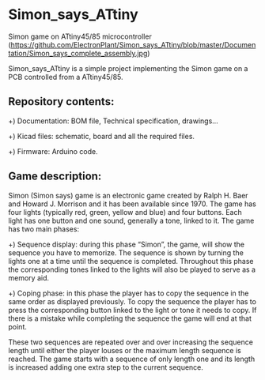 # Simon_says_ATtiny


Simon game on ATtiny45/85 microcontroller
                            (https://github.com/ElectronPlant/Simon_says_ATtiny/blob/master/Documentation/Simon_says_complete_assembly.jpg)

Simon_says_ATtiny is a simple project implementing the Simon game on a PCB controlled from a ATtiny45/85.

Repository contents:
--------------------

 +) Documentation: BOM file, Technical specification, drawings...
 
 +) Kicad files: schematic, board and all the required files.
 
 +) Firmware: Arduino code.

Game description:
-----------------
Simon (Simon says) game is an electronic game created by Ralph H. Baer and Howard J. Morrison and it has been available since 1970. The game has four lights (typically red, green, yellow and blue) and four buttons. Each light has one button and one sound, generally a tone, linked to it. The game has two main phases:

  +) Sequence display: during this phase “Simon”, the game, will show the sequence you have to memorize. The sequence is shown by turning the lights one at a time until the sequence is completed. Throughout this phase the corresponding tones linked to the lights will also be played to serve as a memory aid.
  
  +) Coping phase: in this phase the player has to copy the sequence in the same order as displayed previously. To copy the sequence the player has to press the corresponding button linked to the light or tone it needs to copy. If there is a mistake while completing the sequence the game will end at that point.
  
These two sequences are repeated over and over increasing the sequence length until either the player louses or the maximum length sequence is reached. The game starts with a sequence of only length one and its length is increased adding one extra step to the current sequence.

